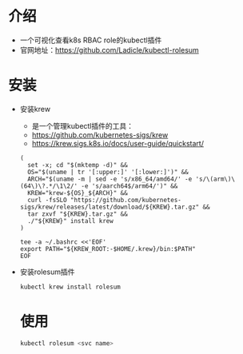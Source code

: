 # 介绍

- 一个可视化查看k8s RBAC role的kubectl插件
- 官网地址：https://github.com/Ladicle/kubectl-rolesum

# 安装

- 安装krew

  - 是一个管理kubectl插件的工具：
  - https://github.com/kubernetes-sigs/krew
  - https://krew.sigs.k8s.io/docs/user-guide/quickstart/

  ~~~SH
  (
    set -x; cd "$(mktemp -d)" &&
    OS="$(uname | tr '[:upper:]' '[:lower:]')" &&
    ARCH="$(uname -m | sed -e 's/x86_64/amd64/' -e 's/\(arm\)\(64\)\?.*/\1\2/' -e 's/aarch64$/arm64/')" &&
    KREW="krew-${OS}_${ARCH}" &&
    curl -fsSLO "https://github.com/kubernetes-sigs/krew/releases/latest/download/${KREW}.tar.gz" &&
    tar zxvf "${KREW}.tar.gz" &&
    ./"${KREW}" install krew
  )
  
  tee -a ~/.bashrc <<'EOF'
  export PATH="${KREW_ROOT:-$HOME/.krew}/bin:$PATH"
  EOF
  ~~~

- 安装rolesum插件

  ~~~sh
  kubectl krew install rolesum
  ~~~

  # 使用

  ~~~sh
  kubectl rolesum <svc name>
  ~~~

  
